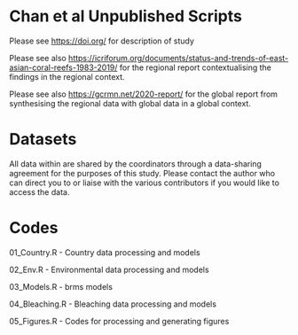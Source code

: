 # Chan et al Unpublished Scripts
Please see https://doi.org/ for description of study

Please see also https://icriforum.org/documents/status-and-trends-of-east-asian-coral-reefs-1983-2019/ for the regional report contextualising the findings in the regional context.

Please see also https://gcrmn.net/2020-report/ for the global report from synthesising the regional data with global data in a global context.

# Datasets
All data within are shared by the coordinators through a data-sharing agreement for the purposes of this study. Please contact the author who can direct you to or liaise with the various contributors if you would like to access the data.

# Codes
01_Country.R - Country data processing and models 

02_Env.R - Environmental data processing and models

03_Models.R - brms models

04_Bleaching.R - Bleaching data processing and models

05_Figures.R - Codes for processing and generating figures
